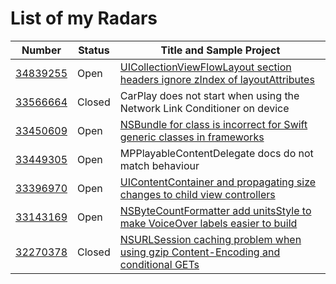 # List of my Radars

Number | Status | Title and Sample Project
--- | --- | ---
[34839255](https://openradar.appspot.com/radar?id=4930757596282880) | Open | [UICollectionViewFlowLayout section headers ignore zIndex of layoutAttributes](https://github.com/gspiers/radar_34839255)
[33566664](https://openradar.appspot.com/radar?id=5039159550935040) | Closed | CarPlay does not start when using the Network Link Conditioner on device
[33450609](https://openradar.appspot.com/radar?id=4934665848750080) | Open | [NSBundle for class is incorrect for Swift generic classes in frameworks](https://github.com/gspiers/radar_33450609)
[33449305](https://openradar.appspot.com/radar?id=4968984516493312) | Open | MPPlayableContentDelegate docs do not match behaviour
[33396970](https://openradar.appspot.com/radar?id=4934423988404224) | Open | [UIContentContainer and propagating size changes to child view controllers](https://github.com/gspiers/radar_33396970)
[33143169](https://openradar.appspot.com/radar?id=5052401908187136) | Open | [NSByteCountFormatter add unitsStyle to make VoiceOver labels easier to build](https://github.com/gspiers/radar_33143169)
[32270378](https://openradar.appspot.com/radar?id=4986273773125632) | Closed | [NSURLSession caching problem when using gzip Content-Encoding and conditional GETs](https://github.com/gspiers/radar_32270378)